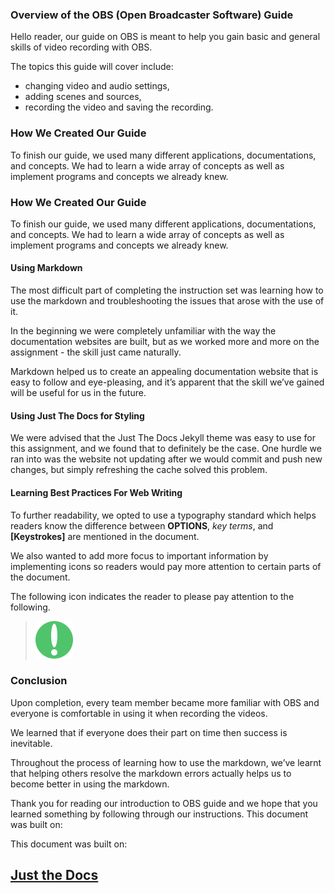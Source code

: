 ### Overview of the OBS (Open Broadcaster Software) Guide

Hello reader, our guide on OBS is meant to help you gain basic and general skills of video recording with OBS.

The topics this guide will cover include:

- changing video and audio settings,
- adding scenes and sources,
- recording the video and saving the recording.


### How We Created Our Guide

To finish our guide, we used many different applications, documentations, and concepts. We had to learn a wide array of concepts as well as implement programs and concepts we already knew.


### How We Created Our Guide
To finish our guide, we used many different applications, documentations, and concepts. We had to learn a wide array of concepts as well as implement programs and concepts we already knew.

#### Using Markdown

The most difficult part of completing the instruction set was learning how to use the markdown and troubleshooting the issues that arose with the use of it.

In the beginning we were completely unfamiliar with the way the documentation websites are built, but as we worked more and more on the assignment - the skill just came naturally.

Markdown helped us to create an appealing documentation website that is easy to follow and eye-pleasing, and it’s apparent that the skill we’ve gained will be useful for us in the future.


#### Using Just The Docs for Styling

We were advised that the Just The Docs Jekyll theme was easy to use for this assignment, and we found that to definitely be the case. One hurdle we ran into was the website not updating after we would commit and push new changes, but simply refreshing the cache solved this problem.

#### Learning Best Practices For Web Writing

To further readability, we opted to use a typography standard which helps readers know the difference between **OPTIONS**, _key terms_, and **[Keystrokes]** are mentioned in the document.

We also wanted to add more focus to important information by implementing icons so readers would pay more attention to certain parts of the document.

The following icon indicates the reader to please pay attention to the following.

>![Note icon](https://github.com/alsash110/comm-2216-obs/blob/gh-pages/assets/images/note-icon.png?raw=true "Note")


### Conclusion

Upon completion, every team member became more familiar with OBS and everyone is comfortable in using it when recording the videos.

We learned that if everyone does their part on time then success is inevitable. 

Throughout the process of learning how to use the markdown, we’ve learnt that helping others resolve the markdown errors actually helps us to become better in using the markdown.

Thank you for reading our introduction to OBS guide and we hope that you learned something by following through our instructions.
This document was built on:


This document was built on: <a href="https://github.com/pmarsceill/just-the-docs"><h2>Just the Docs</h2></a>
